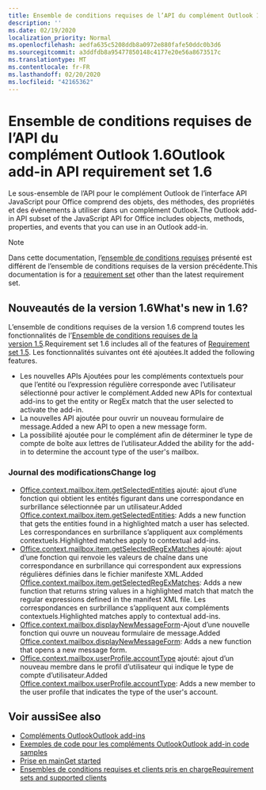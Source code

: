 ```yaml
---
title: Ensemble de conditions requises de l’API du complément Outlook 1.6
description: ''
ms.date: 02/19/2020
localization_priority: Normal
ms.openlocfilehash: aedfa635c5208ddb8a0972e880fafe50ddc0b3d6
ms.sourcegitcommit: a3ddfdb8a95477850148c4177e20e56a8673517c
ms.translationtype: MT
ms.contentlocale: fr-FR
ms.lasthandoff: 02/20/2020
ms.locfileid: "42165362"
---
```

# <a name="outlook-add-in-api-requirement-set-16"></a><span data-ttu-id="64d62-102">Ensemble de conditions requises de l’API du complément Outlook 1.6</span><span class="sxs-lookup"><span data-stu-id="64d62-102">Outlook add-in API requirement set 1.6</span></span>

<span data-ttu-id="64d62-103">Le sous-ensemble de l’API pour le complément Outlook de l’interface API JavaScript pour Office comprend des objets, des méthodes, des propriétés et des événements à utiliser dans un complément Outlook.</span><span class="sxs-lookup"><span data-stu-id="64d62-103">The Outlook add-in API subset of the JavaScript API for Office includes objects, methods, properties, and events that you can use in an Outlook add-in.</span></span>

> [!NOTE]
> <span data-ttu-id="64d62-104">Dans cette documentation, l’[ensemble de conditions requises](/office/dev/add-ins/reference/requirement-sets/outlook-api-requirement-sets) présenté est différent de l’ensemble de conditions requises de la version précédente.</span><span class="sxs-lookup"><span data-stu-id="64d62-104">This documentation is for a [requirement set](/office/dev/add-ins/reference/requirement-sets/outlook-api-requirement-sets) other than the latest requirement set.</span></span>

## <a name="whats-new-in-16"></a><span data-ttu-id="64d62-105">Nouveautés de la version 1.6</span><span class="sxs-lookup"><span data-stu-id="64d62-105">What's new in 1.6?</span></span>

<span data-ttu-id="64d62-106">L’ensemble de conditions requises de la version 1.6 comprend toutes les fonctionnalités de l’[Ensemble de conditions requises de la version 1.5](../requirement-set-1.5/outlook-requirement-set-1.5.md).</span><span class="sxs-lookup"><span data-stu-id="64d62-106">Requirement set 1.6 includes all of the features of [Requirement set 1.5](../requirement-set-1.5/outlook-requirement-set-1.5.md).</span></span> <span data-ttu-id="64d62-107">Les fonctionnalités suivantes ont été ajoutées.</span><span class="sxs-lookup"><span data-stu-id="64d62-107">It added the following features.</span></span>

- <span data-ttu-id="64d62-108">Les nouvelles APIs Ajoutées pour les compléments contextuels pour que l’entité ou l’expression régulière corresponde avec l’utilisateur sélectionné pour activer le complément.</span><span class="sxs-lookup"><span data-stu-id="64d62-108">Added new APIs for contextual add-ins to get the entity or RegEx match that the user selected to activate the add-in.</span></span>
- <span data-ttu-id="64d62-109">La nouvelles API ajoutée pour ouvrir un nouveau formulaire de message.</span><span class="sxs-lookup"><span data-stu-id="64d62-109">Added a new API to open a new message form.</span></span>
- <span data-ttu-id="64d62-110">La possibilité ajoutée pour le complément afin de déterminer le type de compte de boîte aux lettres de l’utilisateur.</span><span class="sxs-lookup"><span data-stu-id="64d62-110">Added the ability for the add-in to determine the account type of the user's mailbox.</span></span>

### <a name="change-log"></a><span data-ttu-id="64d62-111">Journal des modifications</span><span class="sxs-lookup"><span data-stu-id="64d62-111">Change log</span></span>

- <span data-ttu-id="64d62-112">[Office.context.mailbox.item.getSelectedEntities](office.context.mailbox.item.md#methods) ajouté: ajout d’une fonction qui obtient les entités figurant dans une correspondance en surbrillance sélectionnée par un utilisateur.</span><span class="sxs-lookup"><span data-stu-id="64d62-112">Added [Office.context.mailbox.item.getSelectedEntities](office.context.mailbox.item.md#methods): Adds a new function that gets the entities found in a highlighted match a user has selected.</span></span> <span data-ttu-id="64d62-113">Les correspondances en surbrillance s’appliquent aux compléments contextuels.</span><span class="sxs-lookup"><span data-stu-id="64d62-113">Highlighted matches apply to contextual add-ins.</span></span>
- <span data-ttu-id="64d62-114">[Office.context.mailbox.item.getSelectedRegExMatches](office.context.mailbox.item.md#methods) ajouté: ajout d’une fonction qui renvoie les valeurs de chaîne dans une correspondance en surbrillance qui correspondent aux expressions régulières définies dans le fichier manifeste XML.</span><span class="sxs-lookup"><span data-stu-id="64d62-114">Added [Office.context.mailbox.item.getSelectedRegExMatches](office.context.mailbox.item.md#methods): Adds a new function that returns string values in a highlighted match that match the regular expressions defined in the manifest XML file.</span></span> <span data-ttu-id="64d62-115">Les correspondances en surbrillance s’appliquent aux compléments contextuels.</span><span class="sxs-lookup"><span data-stu-id="64d62-115">Highlighted matches apply to contextual add-ins.</span></span>
- <span data-ttu-id="64d62-116">[Office.context.mailbox.displayNewMessageForm](office.context.mailbox.md#methods)-Ajout d’une nouvelle fonction qui ouvre un nouveau formulaire de message.</span><span class="sxs-lookup"><span data-stu-id="64d62-116">Added [Office.context.mailbox.displayNewMessageForm](office.context.mailbox.md#methods): Adds a new function that opens a new message form.</span></span>
- <span data-ttu-id="64d62-117">[Office.context.mailbox.userProfile.accountType](/javascript/api/outlook/office.userprofile?view=outlook-js-1.6#accounttype) ajouté: ajout d’un nouveau membre dans le profil d’utilisateur qui indique le type de compte d’utilisateur.</span><span class="sxs-lookup"><span data-stu-id="64d62-117">Added [Office.context.mailbox.userProfile.accountType](/javascript/api/outlook/office.userprofile?view=outlook-js-1.6#accounttype): Adds a new member to the user profile that indicates the type of the user's account.</span></span>

## <a name="see-also"></a><span data-ttu-id="64d62-118">Voir aussi</span><span class="sxs-lookup"><span data-stu-id="64d62-118">See also</span></span>

- [<span data-ttu-id="64d62-119">Compléments Outlook</span><span class="sxs-lookup"><span data-stu-id="64d62-119">Outlook add-ins</span></span>](../../../outlook/outlook-add-ins-overview.md)
- [<span data-ttu-id="64d62-120">Exemples de code pour les compléments Outlook</span><span class="sxs-lookup"><span data-stu-id="64d62-120">Outlook add-in code samples</span></span>](https://developer.microsoft.com/outlook/gallery/?filterBy=Outlook,Samples,Add-ins)
- [<span data-ttu-id="64d62-121">Prise en main</span><span class="sxs-lookup"><span data-stu-id="64d62-121">Get started</span></span>](../../../quickstarts/outlook-quickstart.md)
- [<span data-ttu-id="64d62-122">Ensembles de conditions requises et clients pris en charge</span><span class="sxs-lookup"><span data-stu-id="64d62-122">Requirement sets and supported clients</span></span>](../../requirement-sets/outlook-api-requirement-sets.md)
